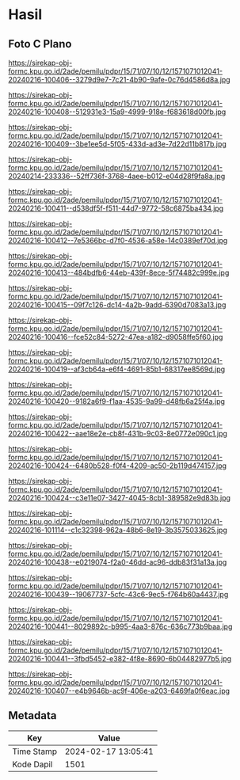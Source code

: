 # Hasil

## Foto C Plano

https://sirekap-obj-formc.kpu.go.id/2ade/pemilu/pdpr/15/71/07/10/12/1571071012041-20240216-100406--3279d9e7-7c21-4b90-9afe-0c76d4586d8a.jpg

https://sirekap-obj-formc.kpu.go.id/2ade/pemilu/pdpr/15/71/07/10/12/1571071012041-20240216-100408--512931e3-15a9-4999-918e-f683618d00fb.jpg

https://sirekap-obj-formc.kpu.go.id/2ade/pemilu/pdpr/15/71/07/10/12/1571071012041-20240216-100409--3be1ee5d-5f05-433d-ad3e-7d22d11b817b.jpg

https://sirekap-obj-formc.kpu.go.id/2ade/pemilu/pdpr/15/71/07/10/12/1571071012041-20240214-233336--52ff736f-3768-4aee-b012-e04d28f9fa8a.jpg

https://sirekap-obj-formc.kpu.go.id/2ade/pemilu/pdpr/15/71/07/10/12/1571071012041-20240216-100411--d538df5f-f511-44d7-9772-58c6875ba434.jpg

https://sirekap-obj-formc.kpu.go.id/2ade/pemilu/pdpr/15/71/07/10/12/1571071012041-20240216-100412--7e5366bc-d7f0-4536-a58e-14c0389ef70d.jpg

https://sirekap-obj-formc.kpu.go.id/2ade/pemilu/pdpr/15/71/07/10/12/1571071012041-20240216-100413--484bdfb6-44eb-439f-8ece-5f74482c999e.jpg

https://sirekap-obj-formc.kpu.go.id/2ade/pemilu/pdpr/15/71/07/10/12/1571071012041-20240216-100415--09f7c126-dc14-4a2b-9add-6390d7083a13.jpg

https://sirekap-obj-formc.kpu.go.id/2ade/pemilu/pdpr/15/71/07/10/12/1571071012041-20240216-100416--fce52c84-5272-47ea-a182-d9058ffe5f60.jpg

https://sirekap-obj-formc.kpu.go.id/2ade/pemilu/pdpr/15/71/07/10/12/1571071012041-20240216-100419--af3cb64a-e6f4-4691-85b1-68317ee8569d.jpg

https://sirekap-obj-formc.kpu.go.id/2ade/pemilu/pdpr/15/71/07/10/12/1571071012041-20240216-100420--9182a6f9-f1aa-4535-9a99-d48fb6a25f4a.jpg

https://sirekap-obj-formc.kpu.go.id/2ade/pemilu/pdpr/15/71/07/10/12/1571071012041-20240216-100422--aae18e2e-cb8f-431b-9c03-8e0772e090c1.jpg

https://sirekap-obj-formc.kpu.go.id/2ade/pemilu/pdpr/15/71/07/10/12/1571071012041-20240216-100424--6480b528-f0f4-4209-ac50-2b119d474157.jpg

https://sirekap-obj-formc.kpu.go.id/2ade/pemilu/pdpr/15/71/07/10/12/1571071012041-20240216-100424--c3e11e07-3427-4045-8cb1-389582e9d83b.jpg

https://sirekap-obj-formc.kpu.go.id/2ade/pemilu/pdpr/15/71/07/10/12/1571071012041-20240216-101114--c1c32398-962a-48b6-8e19-3b3575033625.jpg

https://sirekap-obj-formc.kpu.go.id/2ade/pemilu/pdpr/15/71/07/10/12/1571071012041-20240216-100438--e0219074-f2a0-46dd-ac96-ddb83f31a13a.jpg

https://sirekap-obj-formc.kpu.go.id/2ade/pemilu/pdpr/15/71/07/10/12/1571071012041-20240216-100439--19067737-5cfc-43c6-9ec5-f764b60a4437.jpg

https://sirekap-obj-formc.kpu.go.id/2ade/pemilu/pdpr/15/71/07/10/12/1571071012041-20240216-100441--8029892c-b995-4aa3-876c-636c773b9baa.jpg

https://sirekap-obj-formc.kpu.go.id/2ade/pemilu/pdpr/15/71/07/10/12/1571071012041-20240216-100441--3fbd5452-e382-4f8e-8690-6b04482977b5.jpg

https://sirekap-obj-formc.kpu.go.id/2ade/pemilu/pdpr/15/71/07/10/12/1571071012041-20240216-100407--e4b9646b-ac9f-406e-a203-6469fa0f6eac.jpg


## Metadata

| Key        | Value               |
| ---------- | ------------------- |
| Time Stamp | 2024-02-17 13:05:41 |
| Kode Dapil | 1501                |



